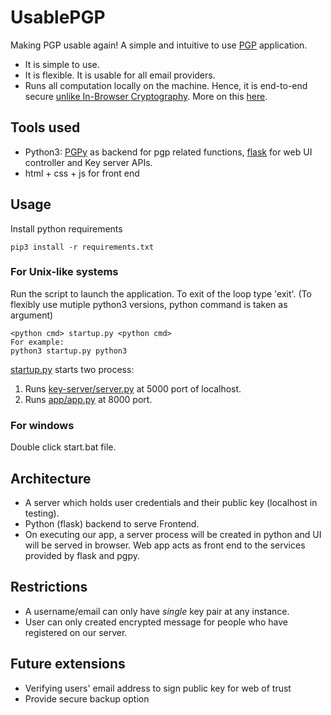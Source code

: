 # UsablePGP
Making PGP usable again!
A simple and intuitive to use [PGP](https://en.wikipedia.org/wiki/Pretty_Good_Privacy) application.
- It is simple to use.
- It is flexible. It is usable for all email providers.
- Runs all computation locally on the machine. Hence, it is end-to-end secure [unlike In-Browser Cryptography](https://tonyarcieri.com/whats-wrong-with-webcrypto). More on this [here](https://security.stackexchange.com/questions/173620/what-s-wrong-with-in-browser-cryptography-in-2017).

## Tools used
- Python3: [PGPy](https://github.com/SecurityInnovation/PGPy) as backend for pgp related functions, [flask](https://github.com/pallets/flask/) for web UI controller and Key server APIs.
- html + css + js for front end

## Usage
Install python requirements
```
pip3 install -r requirements.txt
```

### For Unix-like systems
Run the script to launch the application. To exit of the loop type 'exit'. (To flexibly use mutiple python3 versions, python command is taken as argument)
```
<python cmd> startup.py <python cmd>
For example:
python3 startup.py python3
```
[startup.py](./startup.py) starts two process:
1. Runs [key-server/server.py](./key-server/server.py) at 5000 port of localhost.
2. Runs [app/app.py](./app/app.py) at 8000 port.

### For windows
Double click start.bat file.

## Architecture
- A server which holds user credentials and their public key (localhost in testing).
- Python (flask) backend to serve Frontend.
- On executing our app, a server process will be created in python and UI will be served in browser. Web app acts as front end to the services provided by flask and pgpy.

## Restrictions
- A username/email can only have *single* key pair at any instance.
- User can only created encrypted message for people who have registered on our server.

## Future extensions
- Verifying users' email address to sign public key for web of trust
- Provide secure backup option
